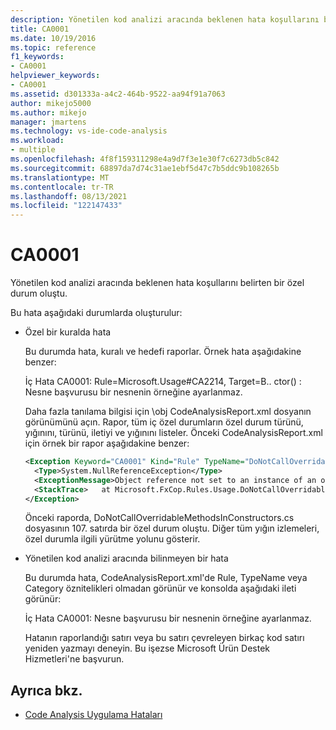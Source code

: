 ```yaml
---
description: Yönetilen kod analizi aracında beklenen hata koşullarını belirten bir özel durum oluştu.
title: CA0001
ms.date: 10/19/2016
ms.topic: reference
f1_keywords:
- CA0001
helpviewer_keywords:
- CA0001
ms.assetid: d301333a-a4c2-464b-9522-aa94f91a7063
author: mikejo5000
ms.author: mikejo
manager: jmartens
ms.technology: vs-ide-code-analysis
ms.workload:
- multiple
ms.openlocfilehash: 4f8f159311298e4a9d7f3e1e30f7c6273db5c842
ms.sourcegitcommit: 68897da7d74c31ae1ebf5d47c7b5ddc9b108265b
ms.translationtype: MT
ms.contentlocale: tr-TR
ms.lasthandoff: 08/13/2021
ms.locfileid: "122147433"
---
```

# <a name="ca0001"></a>CA0001

Yönetilen kod analizi aracında beklenen hata koşullarını belirten bir özel durum oluştu.

Bu hata aşağıdaki durumlarda oluşturulur:

- Özel bir kuralda hata

     Bu durumda hata, kuralı ve hedefi raporlar. Örnek hata aşağıdakine benzer:

     İç Hata CA0001: Rule=Microsoft.Usage#CA2214, Target=B.. ctor() : Nesne başvurusu bir nesnenin örneğine ayarlanmaz.

     Daha fazla tanılama bilgisi için \obj CodeAnalysisReport.xml dosyanın görünümünü açın. Rapor, tüm iç özel durumların özel durum türünü, yığınını, türünü, iletiyi ve yığınını listeler. Önceki CodeAnalysisReport.xml için örnek bir rapor aşağıdakine benzer:

     ```xml
     <Exception Keyword="CA0001" Kind="Rule" TypeName="DoNotCallOverridableMethodsInConstructors" Category="Microsoft.Usage" CheckId="CA2214" Target="B..ctor()">
       <Type>System.NullReferenceException</Type>
       <ExceptionMessage>Object reference not set to an instance of an object.</ExceptionMessage>
       <StackTrace>   at Microsoft.FxCop.Rules.Usage.DoNotCallOverridableMethodsInConstructors.CheckCallees(Method method, Boolean isCallVirt) in d:\rules\DoNotCallOverridableMethodsInConstructors.cs:line 107 at Microsoft.FxCop.Rules.Usage.DoNotCallOverridableMethodsInConstructors.CheckCallees(Method method, Boolean isCallVirt) in d:\rules\DoNotCallOverridableMethodsInConstructors.cs:line 128 at Microsoft.FxCop.Rules.Usage.DoNotCallOverridableMethodsInConstructors.Check(Member member) in d:\rules\DoNotCallOverridableMethodsInConstructors.cs:line 58 at Microsoft.FxCop.Engines.Introspection.AnalysisVisitor.CheckMember(Member member, NodeBase target) in d:\Engines\Introspection\AnalysisVisitor.cs:line 743</StackTrace>
     </Exception>
     ```

     Önceki raporda, DoNotCallOverridableMethodsInConstructors.cs dosyasının 107. satırda bir özel durum oluştu. Diğer tüm yığın izlemeleri, özel durumla ilgili yürütme yolunu gösterir.

- Yönetilen kod analizi aracında bilinmeyen bir hata

     Bu durumda hata, CodeAnalysisReport.xml'de Rule, TypeName veya Category öznitelikleri olmadan görünür ve konsolda aşağıdaki ileti görünür:

     İç Hata CA0001: Nesne başvurusu bir nesnenin örneğine ayarlanmaz.

     Hatanın raporlandığı satırı veya bu satırı çevreleyen birkaç kod satırı yeniden yazmayı deneyin. Bu işezse Microsoft Ürün Destek Hizmetleri'ne başvurun.

## <a name="see-also"></a>Ayrıca bkz.

- [Code Analysis Uygulama Hataları](../code-quality/code-analysis-application-errors.md)
